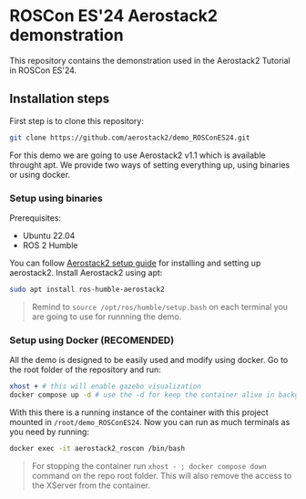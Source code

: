 # ROSCon ES'24 Aerostack2 demonstration
This repository contains the demonstration used in the Aerostack2 Tutorial in ROSCon ES'24.

## Installation steps
First step is to clone this repository:

```bash
git clone https://github.com/aerostack2/demo_ROSConES24.git
```

For this demo we are going to use Aerostack2 v1.1 which is available throught apt.
We provide two ways of setting everything up, using binaries or using docker.

### Setup using binaries
Prerequisites:
- Ubuntu 22.04
- ROS 2 Humble


You can follow [Aerostack2 setup guide](https://aerostack2.github.io/_00_getting_started/binary_install.html) for installing and setting up aerostack2.
Install Aerostack2 using apt:

```bash
sudo apt install ros-humble-aerostack2
```

> Remind to ``` source /opt/ros/humble/setup.bash ``` on each terminal you are going to use for runnning the demo.

### Setup using Docker (RECOMENDED)

All the demo is designed to be easily used and modify using docker. Go to the root folder of the repository and run:

```bash
xhost + # this will enable gazebo visualization
docker compose up -d # use the -d for keep the container alive in background
```

With this there is a running instance of the container with this project mounted in ```/root/demo_ROSConES24```.
Now you can run as much terminals as you need by running: 

```bash
docker exec -it aerostack2_roscon /bin/bash
```

> For stopping the container run ```xhost - ; docker compose down ``` command on the repo root folder. This will also remove the access to the XServer from the container.
